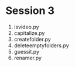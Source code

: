 # Session 3
1. isvideo.py
2. capitalize.py
3. createfolder.py
4. deleteemptyfolders.py
5. guessit.py
6. renamer.py